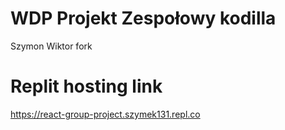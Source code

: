 


# WDP Projekt Zespołowy kodilla

Szymon Wiktor fork

# Replit hosting link

https://react-group-project.szymek131.repl.co

